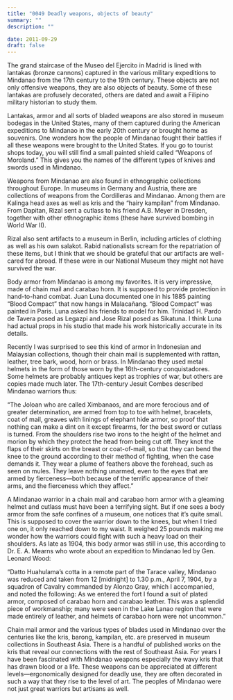 ```yaml
---
title: "0049 Deadly weapons, objects of beauty"
summary: ""
description: ""

date: 2011-09-29
draft: false
---
```


The grand staircase of the Museo del Ejercito in Madrid is lined with lantakas (bronze cannons) captured in the various military expeditions to Mindanao from the 17th century to the 19th century. These objects are not only offensive weapons, they are also objects of beauty. Some of these lantakas are profusely decorated, others are dated and await a Filipino military historian to study them.

Lantakas, armor and all sorts of bladed weapons are also stored in museum bodegas in the United States, many of them captured during the American expeditions to Mindanao in the early 20th century or brought home as souvenirs. One wonders how the people of Mindanao fought their battles if all these weapons were brought to the United States. If you go to tourist shops today, you will still find a small painted shield called “Weapons of Moroland.” This gives you the names of the different types of knives and swords used in Mindanao.

Weapons from Mindanao are also found in ethnographic collections throughout Europe. In museums in Germany and Austria, there are collections of weapons from the Cordilleras and Mindanao. Among them are Kalinga head axes as well as kris and the “hairy kampilan” from Mindanao. From Dapitan, Rizal sent a cutlass to his friend A.B. Meyer in Dresden, together with other ethnographic items (these have survived  bombing in World War II).

Rizal also sent artifacts to a museum in Berlin, including articles of clothing as well as his own salakot. Rabid nationalists scream for the repatriation of these items, but I think that we should be grateful that our artifacts are well-cared for abroad. If these were in our National Museum they might not have survived the war.

Body armor from Mindanao is among my favorites. It is very impressive, made of chain mail and carabao horn. It is supposed to provide protection in hand-to-hand combat. Juan Luna documented one in his 1885 painting “Blood Compact” that now hangs in Malacañang. “Blood Compact” was painted in Paris. Luna asked his friends to model for him. Trinidad H. Pardo de Tavera posed as Legazpi and Jose Rizal posed as Sikatuna. I think Luna had actual props in his studio that made his work historically accurate in its details.

Recently I was surprised to see this kind of armor in Indonesian and Malaysian collections, though their chain mail is supplemented with rattan, leather, tree bark, wood, horn or brass. In Mindanao they used metal helmets in the form of those worn by the 16th-century conquistadores. Some helmets are probably antiques kept as trophies of war, but others are copies made much later. The 17th-century Jesuit Combes described Mindanao warriors thus:

“The Joloan who are called Ximbanaos, and are more ferocious and of greater determination, are armed from top to toe with helmet, bracelets, coat of mail, greaves with linings of elephant hide armor, so proof that nothing can make a dint on it except firearms, for the best sword or cutlass is turned. From the shoulders rise two irons to the height of the helmet and morion by which they protect the head from being cut off. They knot the flaps of their skirts on the breast or coat-of-mail, so that they can bend the knee to the ground according to their method of fighting, when the case demands it. They wear a plume of feathers above the forehead, such as seen on mules. They leave nothing unarmed, even to the eyes that are armed by fierceness—both because of the terrific appearance of their arms, and the fierceness which they affect.”

A Mindanao warrior in a chain mail and carabao horn armor with a gleaming helmet and cutlass must have been a terrifying sight. But if one sees a body armor from the safe confines of a museum, one notices that it’s quite small. This is supposed to cover the warrior down to the knees, but when I tried one on, it only reached down to my waist. It weighed 25 pounds making me wonder how the warriors could fight with such a heavy load on their shoulders. As late as 1904, this body armor was still in use, this according to Dr. E. A. Mearns who wrote about an expedition to Mindanao led by Gen. Leonard Wood:

“Datto Huahulama’s cotta in a remote part of the Tarace valley, Mindanao was reduced and taken from 12 [midnight] to 1.30 p.m., April 7, 1904, by a squadron of Cavalry commanded by Alonzo Gray, which I accompanied, and noted the following: As we entered the fort I found a suit of plated armor, composed of carabao horn and carabao leather. This was a splendid piece of workmanship; many were seen in the Lake Lanao region that were made entirely of leather, and helmets of carabao horn were not uncommon.”

Chain mail armor and the various types of blades used in Mindanao over the centuries like the kris, barong, kampilan, etc. are preserved in museum collections in Southeast Asia. There is a handful of published works on the kris that reveal our connections with the rest of Southeast Asia. For years I have been fascinated with Mindanao weapons especially the wavy kris that has drawn blood or a life. These weapons can be appreciated at different levels—ergonomically designed for deadly use, they are often decorated in such a way that they rise to the level of art. The peoples of Mindanao were not just great warriors but artisans as well.
